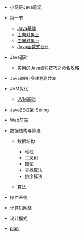 * 小马哥Java笔记
 * 第一节

    * [Java基础](notes/Java基础)
    * [面向对象上](notes/面向对象上)
    * [面向对象下](notes/面向对象下)
    * [Java函数式设计](notes/Java函数式设计)
* Java基础
  
  * [实用的Java编程技巧之命名攻略](javabasic/实用的Java编程技巧之命名攻略)
* Java进阶-多线程高并发
* JVM优化

  * [JVM基础](jvm/JVM基础)


* Java2E框架-Spring
* Web前端
* 数据结构与算法

  * 数据结构
  
    * 堆栈
    * 二叉树
    * 图论
    * 查找算法
    * 排序算法
  * 算法
* 操作系统
* 计算机网络
* 设计模式
* [plan](myplan)
